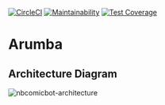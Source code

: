[![CircleCI](https://circleci.com/gh/bickyeric/arumba.svg?style=svg)](https://app.circleci.com/pipelines/github/bickyeric/arumba)
[![Maintainability](https://api.codeclimate.com/v1/badges/7c866acd4c69b94e56cd/maintainability)](https://codeclimate.com/github/bickyeric/arumba/maintainability)
[![Test Coverage](https://api.codeclimate.com/v1/badges/7c866acd4c69b94e56cd/test_coverage)](https://codeclimate.com/github/bickyeric/arumba/test_coverage)
# Arumba

## Architecture Diagram

![nbcomicbot-architecture](https://user-images.githubusercontent.com/23008578/48917496-c10cc480-eeb9-11e8-9de4-6151d0945fbe.png)
